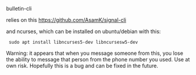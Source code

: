 bulletin-cli

relies on this https://github.com/AsamK/signal-cli

and ncurses, which can be installed on ubuntu/debian with this: 

	 sudo apt install libncurses5-dev libncursesw5-dev

Warning: it appears that when you message someone from this, you lose the ability to message that person from the phone number you used. Use at own risk. Hopefully this is a bug and can be fixed in the future.
